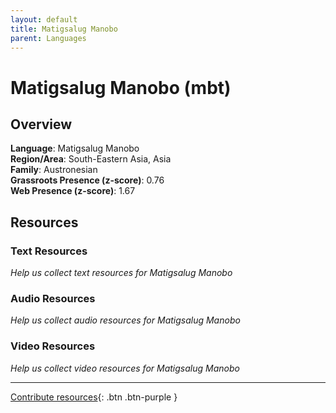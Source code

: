 ```yaml
---
layout: default
title: Matigsalug Manobo
parent: Languages
---
```


# Matigsalug Manobo (mbt)

## Overview

**Language**: Matigsalug Manobo  
**Region/Area**: South-Eastern Asia, Asia  
**Family**: Austronesian  
**Grassroots Presence (z-score)**: 0.76  
**Web Presence (z-score)**: 1.67  

## Resources

### Text Resources
*Help us collect text resources for Matigsalug Manobo*

### Audio Resources
*Help us collect audio resources for Matigsalug Manobo*

### Video Resources
*Help us collect video resources for Matigsalug Manobo*

---

[Contribute resources](https://forms.office.com/e/1SfLJx3u1r){: .btn .btn-purple }
